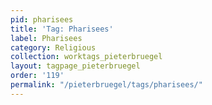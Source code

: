```yaml
---
pid: pharisees
title: 'Tag: Pharisees'
label: Pharisees
category: Religious
collection: worktags_pieterbruegel
layout: tagpage_pieterbruegel
order: '119'
permalink: "/pieterbruegel/tags/pharisees/"
---
```

